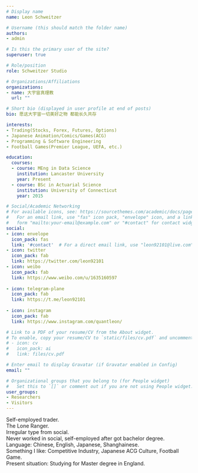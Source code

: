 ```yaml
---
# Display name
name: Leon Schweitzer

# Username (this should match the folder name)
authors:
- admin

# Is this the primary user of the site?
superuser: true

# Role/position
role: Schweitzer Studio

# Organizations/Affiliations
organizations:
- name: 大宇宙真理教
  url: ""

# Short bio (displayed in user profile at end of posts)
bio: 愿这大宇宙一切美好之物 都能长久共存

interests:
- Trading(Stocks, Forex, Futures, Options)
- Japanese Animation/Comics/Games(ACG)
- Programming & Software Engineering
- Football Games(Premier League, UEFA, etc.)

education:
  courses:
  - course: MEng in Data Science
    institution: Lancaster University
    year: Present
  - course: BSc in Actuarial Science
    institution: University of Connecticut
    year: 2015

# Social/Academic Networking
# For available icons, see: https://sourcethemes.com/academic/docs/page-builder/#icons
#   For an email link, use "fas" icon pack, "envelope" icon, and a link in the
#   form "mailto:your-email@example.com" or "#contact" for contact widget.
social:
- icon: envelope
  icon_pack: fas
  link: '#contact'  # For a direct email link, use "leon92101@live.com".
- icon: twitter
  icon_pack: fab
  link: https://twitter.com/leon92101
- icon: weibo
  icon_pack: fab
  link: https://www.weibo.com/u/1635160597
  
- icon: telegram-plane
  icon_pack: fab
  link: https://t.me/leon92101
  
- icon: instagram
  icon_pack: fab
  link: https://www.instagram.com/quantleon/

# Link to a PDF of your resume/CV from the About widget.
# To enable, copy your resume/CV to `static/files/cv.pdf` and uncomment the lines below.
# - icon: cv
#   icon_pack: ai
#   link: files/cv.pdf

# Enter email to display Gravatar (if Gravatar enabled in Config)
email: ""

# Organizational groups that you belong to (for People widget)
#   Set this to `[]` or comment out if you are not using People widget.
user_groups:
- Researchers
- Visitors
---
```

Self-employed trader.\
The Lone Ranger.\
Irregular type from social.\
Never worked in social, self-employed after got bachelor degree.\
Language: Chinese, English, Japanese, Shanghainese.\
Something I like: Competitive Industry, Japanese ACG Culture, Football Game.\
Present situation: Studying for Master degree in England.
